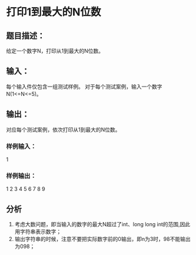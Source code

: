 # 打印1到最大的N位数
## 题目描述：
给定一个数字N，打印从1到最大的N位数。
## 输入：
每个输入件仅包含一组测试样例。
对于每个测试案例，输入一个数字N(1<=N<=5)。
## 输出：
对应每个测试案例，依次打印从1到最大的N位数。
### 样例输入：
1
### 样例输出：
1 2 3 4 5 6 7 8 9

## 分析
1. 考虑大数问题，即当输入的数字的最大N超过了int、long long int的范围,因此用字符串表示数字；
2. 输出字符串的时候，注意不要把实际数字前的0输出，即n为3时，98不能输出为098；